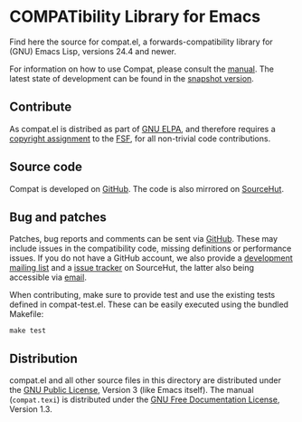 COMPATibility Library for Emacs
===============================

Find here the source for compat.el, a forwards-compatibility library
for (GNU) Emacs Lisp, versions 24.4 and newer.

For information on how to use Compat, please consult the [manual].
The latest state of development can be found in the [snapshot
version].

[manual]:
	https://elpa.gnu.org/packages/doc/compat.html
[snapshot version]:
	https://elpa.gnu.org/devel/doc/compat.html

Contribute
----------

As compat.el is distribed as part of [GNU ELPA], and therefore
requires a [copyright assignment] to the [FSF], for all non-trivial code
contributions.

[GNU ELPA]:
	http://elpa.gnu.org/packages/compat.html
[copyright assignment]:
	https://www.gnu.org/software/emacs/manual/html_node/emacs/Copyright-Assignment.html
[FSF]:
	https://www.fsf.org/

Source code
-----------

Compat is developed on [GitHub].  The code is also mirrored on [SourceHut].

[GitHub]:
	https://github.com/emacs-compat/compat
[SourceHut]:
	https://sr.ht/~pkal/compat

Bug and patches
---------------

Patches, bug reports and comments can be sent via [GitHub].  These may
include issues in the compatibility code, missing definitions or
performance issues.  If you do not have a GitHub account, we also
provide a [development mailing list] and a [issue tracker] on
SourceHut, the latter also being accessible via [email].

When contributing, make sure to provide test and use the existing
tests defined in compat-test.el.  These can be easily executed using
the bundled Makefile:

	make test

[development mailing list]:
	https://lists.sr.ht/~pkal/compat-devel
[issue tracker]:
	https://todo.sr.ht/~pkal/compat
[email]:
	mailto:~pkal/compat@todo.sr.ht

Distribution
------------

compat.el and all other source files in this directory are distributed
under the [GNU Public License], Version 3 (like Emacs itself).  The manual
(`compat.texi`) is distributed under the [GNU Free Documentation
License], Version 1.3.

[GNU Public License]:
	https://www.gnu.org/licenses/gpl-3.0.en.html
[GNU Free Documentation License]:
	https://www.gnu.org/licenses/fdl-1.3.html
